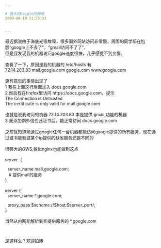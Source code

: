 ```yaml
---

# 强大的Google的网络
2009-08-19 11:25:22


---
```



<p>最近据说由于海底光缆故障，很多国外网站访问非常慢，周围的同学都在抱怨&ldquo;google上不去了&rdquo;，&ldquo;gmail访问不了了&rdquo;。<br />
 但是我发现我的机器访问google速度很快，几乎感觉不到变慢。<br />
     <br />
 查看了一下，原因是我的机器的 /etc/hosts 有<br />
 72.14.203.83 mail.google.com google.com www.google.com<br />
     <br />
 更有意思的事情出现了<br />
 1 我在上面这行后面加入 docs.google.com<br />
 2 然后我在firefox里访问 https://docs.google.com，提示 <br />
 The Connection is Untrusted<br />
 The certificate is only valid for mail.google.com<br />
     <br />
 也就是说我访问的机器 72.14.203.83 本是提供 gmail 功能的机器<br />
 3 我添加例外信任此证书后，能正常访问 docs.google.com<br />
     <br />
 之前就知道能通过google任何一台机器都能访问google提供的所有服务，现在通过证书能验证某个ip提供的缺省服务还是不同的<br />
     <br />
 很强大的GWS,貌似nginx也能做到这点<br />
     <br />
 server&nbsp; {</p>
<p>&nbsp; server_name mail.google.com;<br />
 &nbsp;&nbsp; # 提供mail的服务<br />
 }<br />
     <br />
 server {<br />
 &nbsp; server_name *.google.com;</p>
<p>&nbsp; proxy_pass $scheme://$host:$server_port/;<br />
 }<br />
     <br />
 当然从内网能解析到能提供服务的 *.google.com</p>
<p>&nbsp;</p>
<p>是这样么？欢迎拍砖</p>
